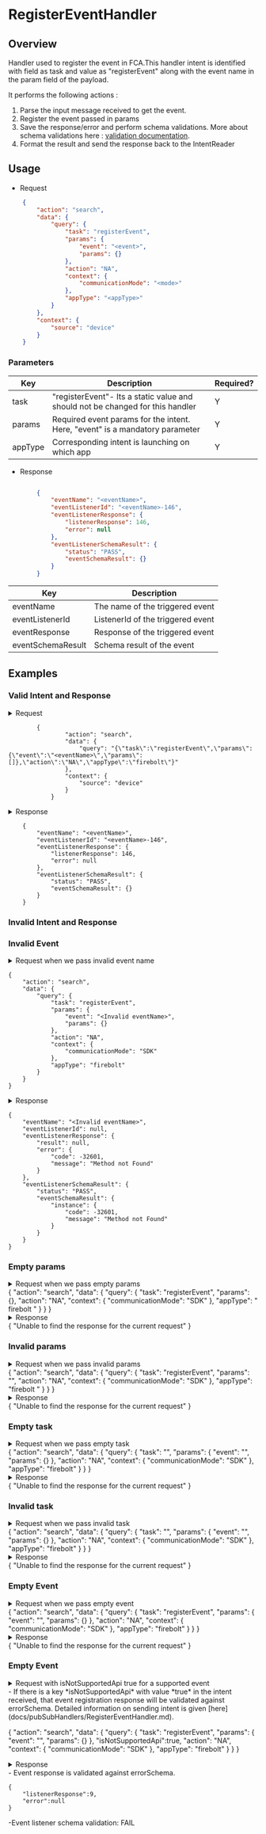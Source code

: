 # RegisterEventHandler 

## Overview

Handler used to register the event in FCA.This handler intent is identified with field as task and value as "registerEvent" along with the event name in the param field of the payload.

It performs the following actions :
1. Parse the input message received to get the event.
2. Register the event passed in params 
3. Save the response/error and perform schema validations. More about schema validations here : [validation documentation](../Validations.md).
4. Format the result and send the response back to the IntentReader

## Usage
* Request

```json
    {
        "action": "search",
        "data": {
            "query": {
                "task": "registerEvent",
                "params": {
                    "event": "<event>",
                    "params": {}
                },
                "action": "NA",
                "context": {
                    "communicationMode": "<mode>"
                },
                "appType": "<appType>"
            }
        },
        "context": {
            "source": "device"
        }
    }
```

### Parameters

| Key               | Description                                                                         | Required? |
|-------------------|-------------------------------------------------------------------------------------|-----------|
| task              | "registerEvent"- Its a static value and should not be changed for this handler      | Y         |
| params            | Required event params for  the intent. Here, "event" is a mandatory parameter       | Y         |
| appType           | Corresponding intent is launching on which app                                      | Y         |


* Response

```json

        {
            "eventName": "<eventName>",
            "eventListenerId": "<eventName>-146",
            "eventListenerResponse": {
                "listenerResponse": 146,
                "error": null
            },
            "eventListenerSchemaResult": {
                "status": "PASS",
                "eventSchemaResult": {}
            }
        }
```

| Key                   | Description                                     | 
|-----------------------|-------------------------------------------------|
| eventName             | The name of the triggered event                 |
| eventListenerId       | ListenerId of the triggered event               | 
| eventResponse         | Response of the triggered event                 | 
| eventSchemaResult     | Schema result of the event                      |    

## Examples

### Valid Intent and Response

<details>
    <summary> Request </summary>
</details>
          
            {
                    "action": "search",
                    "data": {
                        "query": "{\"task\":\"registerEvent\",\"params\":{\"event\":\"<eventName>\",\"params\":[]},\"action\":\"NA\",\"appType\":\"firebolt\"}"
                    },
                    "context": {
                        "source": "device"
                    }
                }

<details>
    <summary> Response </summary>
</details>

        {
            "eventName": "<eventName>",
            "eventListenerId": "<eventName>-146",
            "eventListenerResponse": {
                "listenerResponse": 146,
                "error": null
            },
            "eventListenerSchemaResult": {
                "status": "PASS",
                "eventSchemaResult": {}
            }
        }
### Invalid Intent and Response
### Invalid Event
<details>
    <summary>Request when we pass invalid event name </summary>
</details>
    
    {
        "action": "search",
        "data": {
            "query": {
                "task": "registerEvent",
                "params": {
                    "event": "<Invalid eventName>",
                    "params": {}
                },
                "action": "NA",
                "context": {
                    "communicationMode": "SDK"
                },
                "appType": "firebolt"
            }
        }
    }

<details>
    <summary> Response </summary>
</details>

    {
        "eventName": "<Invalid eventName>",
        "eventListenerId": null,
        "eventListenerResponse": {
            "result": null,
            "error": {
                "code": -32601,
                "message": "Method not Found"
            }
        },
        "eventListenerSchemaResult": {
            "status": "PASS",
            "eventSchemaResult": {
                "instance": {
                    "code": -32601,
                    "message": "Method not Found"
                }
            }
        }
    }

### Empty params
<details>
    <summary>Request when we pass empty params </summary>
</details>
    {
        "action": "search",
        "data": {
            "query": {
                "task": "registerEvent",
                "params": {},
                "action": "NA",
                "context": {
                    "communicationMode": "SDK"
                },
                "appType": " firebolt "
            }
        }
    }

<details>
    <summary> Response </summary>
</details>
    {
        "Unable to find the response for the current request" 
    }

### Invalid params
<details>
    <summary>Request when we pass invalid params </summary>
</details>
    {
        "action": "search",
        "data": {
            "query": {
                "task": "registerEvent",
                "params": "<Invalid Params>",
                "action": "NA",
                "context": {
                    "communicationMode": "SDK"
                },
                "appType": "firebolt "
            }
        }
    }

<details>
    <summary> Response </summary>
</details>
    {
        "Unable to find the response for the current request" 
    }

### Empty task
<details>
    <summary>Request when we pass empty task </summary>
</details>
    {
        "action": "search",
        "data": {
            "query": {
                "task": "",
                "params": {
                    "event": "<eventName>",
                    "params": {}
                },
                "action": "NA",
                "context": {
                    "communicationMode": "SDK"
                },
                "appType": "firebolt"
            }
        }
    }

<details>
    <summary> Response </summary>
</details>
    {
        "Unable to find the response for the current request" 
    }

### Invalid task
<details>
    <summary>Request when we pass invalid task </summary>
</details>
{
    "action": "search",
        "data": {
            "query": {
                "task": "<Invalid Task>",
                "params": {
                    "event": "<eventName>",
                    "params": {}
                },
                "action": "NA",
                "context": {
                    "communicationMode": "SDK"
                },
                "appType": "firebolt"
            }
        }
}

<details>
    <summary> Response </summary>
</details>
    {
        "Unable to find the response for the current request" 
    }

### Empty Event 
<details>
    <summary>Request when we pass empty event </summary>
</details>
{
    "action": "search",
        "data": {
            "query": {
                "task": "registerEvent",
                "params": {
                    "event": "",
                    "params": {}
                },
                "action": "NA",
                "context": {
                    "communicationMode": "SDK"
                },
                "appType": "firebolt"
            }
        }
}

<details>
    <summary> Response </summary>
</details>
    {
        "Unable to find the response for the current request" 
    }

### Empty Event 
<details>
    <summary>Request with isNotSupportedApi true for a supported event</summary>
</details>
- If there is a key *isNotSupportedApi* with value *true* in the intent received, that event registration response will be validated against errorSchema. Detailed information on sending intent is given [here](docs/pubSubHandlers/RegisterEventHandler.md).

    
{
    "action": "search",
        "data": {
            "query": {
                "task": "registerEvent",
                "params": {
                    "event": "<eventName>",
                    "params": {}
                },
                "isNotSupportedApi":true,
                "action": "NA",
                "context": {
                    "communicationMode": "SDK"
                },
                "appType": "firebolt"
            }
        }
}

<details>
    <summary>Response</summary>
</details>
- Event response is validated against errorSchema.

    {
        "listenerResponse":9,
        "error":null
    }
-Event listener schema validation: FAIL
